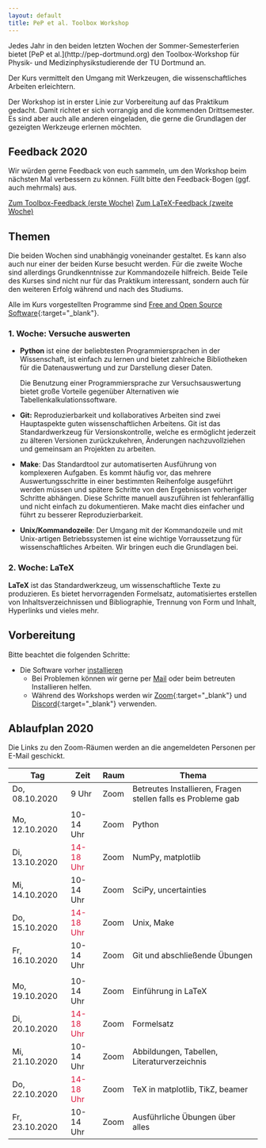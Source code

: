 ```yaml
---
layout: default
title: PeP et al. Toolbox Workshop
---
```


<p class="lead" markdown="1">
Jedes Jahr in den beiden letzten Wochen der Sommer-Semesterferien bietet [PeP et al.](http://pep-dortmund.org) den Toolbox-Workshop für Physik- und Medizinphysikstudierende der TU Dortmund an.
</p>

Der Kurs vermittelt den Umgang mit Werkzeugen, die wissenschaftliches Arbeiten erleichtern.

Der Workshop ist in erster Linie zur Vorbereitung auf das Praktikum gedacht.
Damit richtet er sich vorrangig and die kommenden Drittsemester.
Es sind aber auch alle anderen eingeladen, die gerne die Grundlagen der gezeigten Werkzeuge erlernen möchten.

<!--
## Anmeldung & Umfrage
Die Anmeldung mit Angabe einer E-Mail Adresse ist 2020 verpflichtend,
der Link zum Zoomraum wird nur an die anmgemeldeten Personen geschickt.

Der Fragebogen ist freiwillig, wir möchten euch aber bitten diesen auszufüllen.
So haben wir einen Eindruck davon welche Vorkenntnisse und Interessen bestehen
und können den Workshop optimal an eure Bedürfnisse anpassen.

<div class="text-center mb-3">
<a target="_blank" role="button" class="btn btn-primary" href="https://registration.pep-dortmund.org/events/4/registration/">Zur Anmeldung (Umfrage)</a>
</div>
-->

## Feedback 2020

Wir würden gerne Feedback von euch sammeln, um den Workshop beim nächsten Mal verbessern zu können.
Füllt bitte den Feedback-Bogen (ggf. auch mehrmals) aus.

<div class="text-center">
<a type="button" class="btn btn-primary" href="https://forms.gle/yv6WmVy45EMXotUs8">Zum Toolbox-Feedback (erste Woche)</a>
<a type="button" class="btn btn-primary" href="https://forms.gle/QKcGtLqHAkWvGw6FA">Zum LaTeX-Feedback (zweite Woche)</a>
</div>


## Themen

Die beiden Wochen sind unabhängig voneinander gestaltet.
Es kann also auch nur einer der beiden Kurse besucht werden.
Für die zweite Woche sind allerdings Grundkenntnisse zur Kommandozeile hilfreich.
Beide Teile des Kurses sind nicht nur für das Praktikum interessant, sondern auch für den weiteren Erfolg während und nach des Studiums.

Alle im Kurs vorgestellten Programme sind [Free and Open Source Software](https://en.wikipedia.org/wiki/Free_and_open-source_software){:target="_blank"}.


### 1. Woche: Versuche auswerten

* **Python** ist eine der beliebtesten Programmiersprachen in der Wissenschaft, ist einfach zu lernen und bietet zahlreiche Bibliotheken für die Datenauswertung und zur Darstellung dieser Daten.

  Die Benutzung einer Programmiersprache zur Versuchsauswertung bietet große Vorteile gegenüber Alternativen wie Tabellenkalkulationssoftware.

* **Git:** Reproduzierbarkeit und kollaboratives Arbeiten sind zwei Hauptaspekte guten wissenschaftlichen Arbeitens.
  Git ist das Standardwerkzeug für Versionskontrolle, welche es ermöglicht jederzeit zu älteren Versionen zurückzukehren, Änderungen nachzuvollziehen und gemeinsam an Projekten zu arbeiten.

* **Make**: Das Standardtool zur automatiserten Ausführung von komplexeren Aufgaben.
  Es kommt häufig vor, das mehrere Auswertungsschritte in einer bestimmten Reihenfolge ausgeführt werden müssen und spätere Schritte von den Ergebnissen vorheriger Schritte abhängen. Diese Schritte manuell auszuführen ist fehleranfällig und nicht einfach zu dokumentieren. Make macht dies einfacher und führt zu besserer Reproduzierbarkeit.

* **Unix/Kommandozeile**: Der Umgang mit der Kommandozeile und mit Unix-artigen Betriebssystemen ist eine wichtige Vorraussetzung für wissenschaftliches Arbeiten. Wir bringen euch die Grundlagen bei.


### 2. Woche: LaTeX

**LaTeX** ist das Standardwerkzeug, um wissenschaftliche Texte zu produzieren.
Es bietet hervorragenden Formelsatz, automatisiertes erstellen von Inhaltsverzeichnissen und Bibliographie, Trennung von Form und Inhalt, Hyperlinks und vieles mehr.

## Vorbereitung

Bitte beachtet die folgenden Schritte:

- Die Software vorher [installieren](/install)
    - Bei Problemen können wir gerne per [Mail](about.html) oder beim betreuten Installieren helfen.
    - Während des Workshops werden wir [Zoom](https://tu-dortmund.zoom.us/){:target="_blank"} und
      [Discord](https://discord.com/new/download){:target="_blank"} verwenden.
<!-- - Einen Laptop mitbringen, eine begrenzte Anzahl Laptops kann auch von uns gestellt werden -->
<!--  - Verlängerungskabel/Mehrfachstecker mitbringen (falls möglich) -->

<!-- - Bei Interesse am betreuten Installieren am Freitag eine kurze [Mail](mailto:toolbox-pep-dortmund@googlegroups.com) an uns mit dem Grund der Teilnahme:
    - Programme Installieren: Windows/Mac/Linux
    - Dualboot -->


## Ablaufplan 2020
Die Links zu den Zoom-Räumen werden an die angemeldeten Personen per E-Mail geschickt.
<table class="table table-hover">
<thead>
  <tr>
  <th>Tag</th>
  <th>Zeit</th>
  <th>Raum</th>
  <th>Thema</th>
  </tr>
</thead>
<tbody>
  <tr>
  <td>Do, 08.10.2020</td>
  <td>9 Uhr</td>
  <td>Zoom</td>
  <td>Betreutes Installieren, Fragen stellen falls es Probleme gab
   <!---/ Umstieg auf Linux für Interessenten--->
   </td>
  </tr>
  <tr>
  <td colspan="4"></td>
  </tr>
  <tr>
  <td>Mo, 12.10.2020</td>
  <td>10-14 Uhr</td>
  <td>Zoom</td>
  <td>Python</td>
  </tr>
  <tr>
  <td>Di, 13.10.2020</td>
  <td><span style="color:crimson"> 14-18 Uhr </span></td>
  <td>Zoom</td>
  <td>NumPy, matplotlib</td>
  </tr>
  <tr>
  <td>Mi, 14.10.2020</td>
  <td>10-14 Uhr</td>
  <td>Zoom</td>
  <td>SciPy, uncertainties</td>
  </tr>
  <tr>
  <td>Do, 15.10.2020</td>
  <td><span style="color:crimson"> 14-18 Uhr </span></td>
  <td>Zoom</td>
  <td>Unix, Make</td>
  </tr>
  <tr>
  <td>Fr, 16.10.2020</td>
  <td>10-14 Uhr</td>
  <td>Zoom</td>
  <td>Git und abschließende Übungen</td>
  </tr>
  <tr>
  <td colspan="4"></td>
  </tr>
  <tr>
  <td>Mo, 19.10.2020</td>
  <td>10-14 Uhr</td>
  <td>Zoom</td>
  <td>Einführung in LaTeX</td>
  </tr>
  <tr>
  <td>Di, 20.10.2020</td>
  <td><span style="color:crimson"> 14-18 Uhr </span></td>
  <td>Zoom</td>
  <td>Formelsatz</td>
  </tr>
  <tr>
  <td>Mi, 21.10.2020</td>
  <td>10-14 Uhr</td>
  <td>Zoom</td>
  <td>Abbildungen, Tabellen, Literaturverzeichnis</td>
  </tr>
  <tr>
  <td>Do, 22.10.2020</td>
  <td><span style="color:crimson"> 14-18 Uhr </span></td>
  <td>Zoom</td>
  <td>TeX in matplotlib, TikZ, beamer</td>
  </tr>
  <tr>
  <td>Fr, 23.10.2020</td>
  <td>10-14 Uhr</td>
  <td>Zoom</td>
  <td>Ausführliche Übungen über alles</td>
  </tr>
</tbody>
</table>
